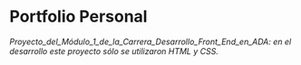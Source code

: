 # Portfolio Personal

_Proyecto_del_Módulo_1_de_la_Carrera_Desarrollo_Front_End_en_ADA: en el desarrollo este proyecto sólo se utilizaron HTML y CSS._

